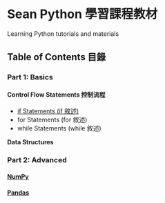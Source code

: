 # Sean Python 學習課程教材
Learning Python tutorials and materials<br>
<h2>Table of Contents 目錄</h2>
<h3>Part 1: Basics</h3>
<h4>Control Flow Statements 控制流程</h4>
<ul>
	<li><a href="if_statements.md">if Statements (if 敘述)</a></li>
	<li>for Statements (for 敘述)</li>
	<li>while Statements (while 敘述)</li>
</ul>
<strong>Data Structures</strong>
<h3>Part 2: Advanced</strong></h3>
<h4><a href="numpy.md">NumPy</a></h4>
<h4><a href="pandas.md">Pandas</a></h4>
